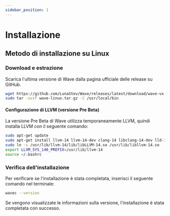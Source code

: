 ```yaml
---
sidebar_position: 1
---
```


# Installazione

## Metodo di installazione su Linux

### Download e estrazione
Scarica l'ultima versione di Wave dalla pagina ufficiale delle release su GitHub.

```bash
wget https://github.com/LunaStev/Wave/releases/latest/download/wave-vx.x.x-linux.tar.gz
sudo tar -xvzf wave-linux.tar.gz -C /usr/local/bin
```

#### Configurazione di LLVM (versione Pre Beta)
La versione Pre Beta di Wave utilizza temporaneamente LLVM, quindi installa LLVM con il seguente comando:

```bash
sudo apt-get update
sudo apt-get install llvm-14 llvm-14-dev clang-14 libclang-14-dev lld-14 clang
sudo ln -s /usr/lib/llvm-14/lib/libLLVM-14.so /usr/lib/libllvm-14.so
export LLVM_SYS_140_PREFIX=/usr/lib/llvm-14
source ~/.bashrc
```

### Verifica dell'installazione
Per verificare se l'installazione è stata completata, inserisci il seguente comando nel terminale:

```bash
wavec --version
```

Se vengono visualizzate le informazioni sulla versione, l'installazione è stata completata con successo.